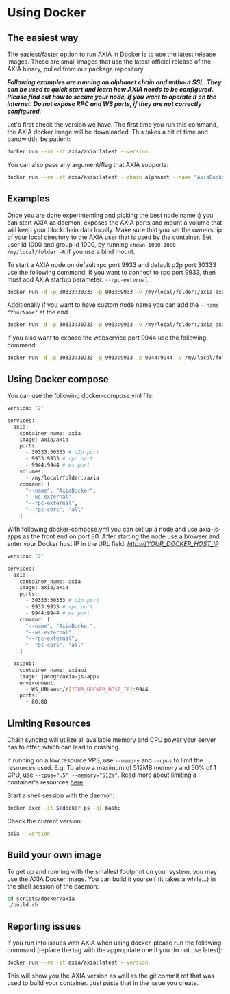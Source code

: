 # Using Docker

## The easiest way

The easiest/faster option to run AXIA in Docker is to use the latest release images. These are small images that use the latest official release of the AXIA binary, pulled from our package repository.

**_Following examples are running on alphanet chain and without SSL. They can be used to quick start and learn how AXIA needs to be configured. Please find out how to secure your node, if you want to operate it on the internet. Do not expose RPC and WS ports, if they are not correctly configured._**

Let's first check the version we have. The first time you run this command, the AXIA docker image will be downloaded. This takes a bit of time and bandwidth, be patient:

```bash
docker run --rm -it axia/axia:latest --version
```

You can also pass any argument/flag that AXIA supports:

```bash
docker run --rm -it axia/axia:latest --chain alphanet --name "AxiaDocker"
```

## Examples

Once you are done experimenting and picking the best node name :) you can start AXIA as daemon, exposes the AXIA ports and mount a volume that will keep your blockchain data locally. Make sure that you set the ownership of your local directory to the AXIA user that is used by the container. Set user id 1000 and group id 1000, by running `chown 1000.1000 /my/local/folder -R` if you use a bind mount.

To start a AXIA node on default rpc port 9933 and default p2p port 30333 use the following command. If you want to connect to rpc port 9933, then must add AXIA startup parameter: `--rpc-external`.

```bash
docker run -d -p 30333:30333 -p 9933:9933 -v /my/local/folder:/axia axia/axia:latest --chain alphanet --rpc-external --rpc-cors all
```

Additionally if you want to have custom node name you can add the `--name "YourName"` at the end

```bash
docker run -d -p 30333:30333 -p 9933:9933 -v /my/local/folder:/axia axia/axia:latest --chain alphanet --rpc-external --rpc-cors all --name "AxiaDocker"
```

If you also want to expose the webservice port 9944 use the following command:

```bash
docker run -d -p 30333:30333 -p 9933:9933 -p 9944:9944 -v /my/local/folder:/axia axia/axia:latest --chain alphanet --ws-external --rpc-external --rpc-cors all --name "AxiaDocker"
```

## Using Docker compose

You can use the following docker-compose.yml file:

```bash
version: '2'

services:
  axia:
    container_name: axia
    image: axia/axia
    ports:
      - 30333:30333 # p2p port
      - 9933:9933 # rpc port
      - 9944:9944 # ws port
    volumes:
      - /my/local/folder:/axia
    command: [
      "--name", "AxiaDocker",
      "--ws-external",
      "--rpc-external",
      "--rpc-cors", "all"
    ]
```

With following docker-compose.yml you can set up a node and use axia-js-apps as the front end on port 80. After starting the node use a browser and enter your Docker host IP in the URL field: _<http://[YOUR_DOCKER_HOST_IP>_

```bash
version: '2'

services:
  axia:
    container_name: axia
    image: axia/axia
    ports:
      - 30333:30333 # p2p port
      - 9933:9933 # rpc port
      - 9944:9944 # ws port
    command: [
      "--name", "AxiaDocker",
      "--ws-external",
      "--rpc-external",
      "--rpc-cors", "all"
    ]

  axiaui:
    container_name: axiaui
    image: jacogr/axia-js-apps
    environment:
      - WS_URL=ws://[YOUR_DOCKER_HOST_IP]:9944
    ports:
      - 80:80
```

## Limiting Resources

Chain syncing will utilize all available memory and CPU power your server has to offer, which can lead to crashing.

If running on a low resource VPS, use `--memory` and `--cpus` to limit the resources used. E.g. To allow a maximum of 512MB memory and 50% of 1 CPU, use `--cpus=".5" --memory="512m"`. Read more about limiting a container's resources [here](https://docs.docker.com/config/containers/resource_constraints).

Start a shell session with the daemon:

```bash
docker exec -it $(docker ps -q) bash;
```

Check the current version:

```bash
axia --version
```

## Build your own image

To get up and running with the smallest footprint on your system, you may use the AXIA Docker image.
You can build it yourself (it takes a while...) in the shell session of the daemon:

```bash
cd scripts/docker/axia
./build.sh
```

## Reporting issues

If you run into issues with AXIA when using docker, please run the following command
(replace the tag with the appropriate one if you do not use latest):

```bash
docker run --rm -it axia/axia:latest --version
```

This will show you the AXIA version as well as the git commit ref that was used to build your container.
Just paste that in the issue you create.
